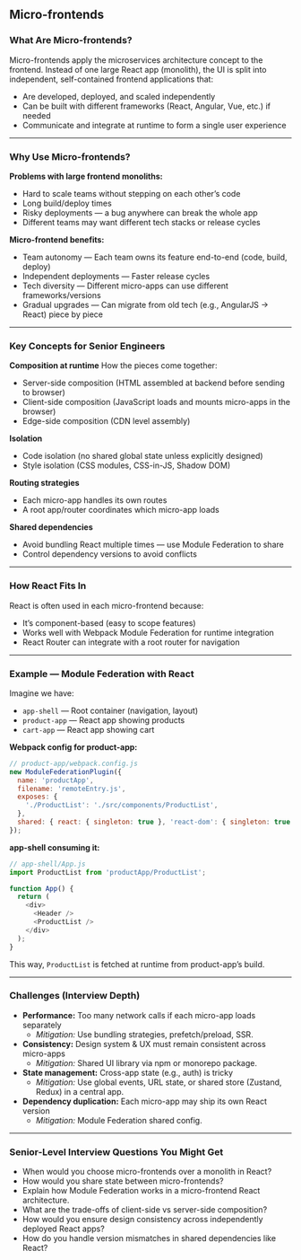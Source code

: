 ## Micro-frontends

### What Are Micro-frontends?

Micro-frontends apply the microservices architecture concept to the frontend.
Instead of one large React app (monolith), the UI is split into independent, self-contained frontend applications that:

- Are developed, deployed, and scaled independently
- Can be built with different frameworks (React, Angular, Vue, etc.) if needed
- Communicate and integrate at runtime to form a single user experience

---

### Why Use Micro-frontends?

**Problems with large frontend monoliths:**

- Hard to scale teams without stepping on each other’s code
- Long build/deploy times
- Risky deployments — a bug anywhere can break the whole app
- Different teams may want different tech stacks or release cycles

**Micro-frontend benefits:**

- Team autonomy — Each team owns its feature end-to-end (code, build, deploy)
- Independent deployments — Faster release cycles
- Tech diversity — Different micro-apps can use different frameworks/versions
- Gradual upgrades — Can migrate from old tech (e.g., AngularJS → React) piece by piece

---

### Key Concepts for Senior Engineers

**Composition at runtime**
How the pieces come together:

- Server-side composition (HTML assembled at backend before sending to browser)
- Client-side composition (JavaScript loads and mounts micro-apps in the browser)
- Edge-side composition (CDN level assembly)

**Isolation**

- Code isolation (no shared global state unless explicitly designed)
- Style isolation (CSS modules, CSS-in-JS, Shadow DOM)

**Routing strategies**

- Each micro-app handles its own routes
- A root app/router coordinates which micro-app loads

**Shared dependencies**

- Avoid bundling React multiple times — use Module Federation to share
- Control dependency versions to avoid conflicts

---

### How React Fits In

React is often used in each micro-frontend because:

- It’s component-based (easy to scope features)
- Works well with Webpack Module Federation for runtime integration
- React Router can integrate with a root router for navigation

---

### Example — Module Federation with React

Imagine we have:

- `app-shell` — Root container (navigation, layout)
- `product-app` — React app showing products
- `cart-app` — React app showing cart

**Webpack config for product-app:**

```js
// product-app/webpack.config.js
new ModuleFederationPlugin({
  name: 'productApp',
  filename: 'remoteEntry.js',
  exposes: {
    './ProductList': './src/components/ProductList',
  },
  shared: { react: { singleton: true }, 'react-dom': { singleton: true } },
});
```

**app-shell consuming it:**

```js
// app-shell/App.js
import ProductList from 'productApp/ProductList';

function App() {
  return (
    <div>
      <Header />
      <ProductList />
    </div>
  );
}
```

This way, `ProductList` is fetched at runtime from product-app’s build.

---

### Challenges (Interview Depth)

- **Performance:** Too many network calls if each micro-app loads separately
  - _Mitigation:_ Use bundling strategies, prefetch/preload, SSR.
- **Consistency:** Design system & UX must remain consistent across micro-apps
  - _Mitigation:_ Shared UI library via npm or monorepo package.
- **State management:** Cross-app state (e.g., auth) is tricky
  - _Mitigation:_ Use global events, URL state, or shared store (Zustand, Redux) in a central app.
- **Dependency duplication:** Each micro-app may ship its own React version
  - _Mitigation:_ Module Federation shared config.

---

### Senior-Level Interview Questions You Might Get

- When would you choose micro-frontends over a monolith in React?
- How would you share state between micro-frontends?
- Explain how Module Federation works in a micro-frontend React architecture.
- What are the trade-offs of client-side vs server-side composition?
- How would you ensure design consistency across independently deployed React apps?
- How do you handle version mismatches in shared dependencies like React?
